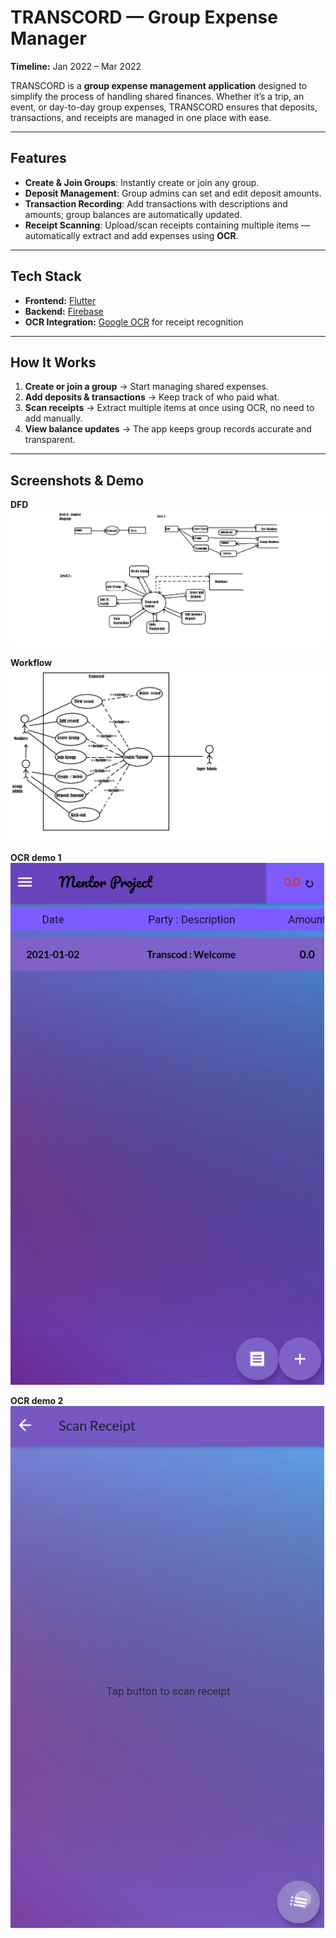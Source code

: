# TRANSCORD — Group Expense Manager  

**Timeline:** Jan 2022 – Mar 2022 

TRANSCORD is a **group expense management application** designed to simplify the process of handling shared finances. Whether it’s a trip, an event, or day-to-day group expenses, TRANSCORD ensures that deposits, transactions, and receipts are managed in one place with ease. 

---

## Features  

- **Create & Join Groups**: Instantly create or join any group. 
- **Deposit Management**: Group admins can set and edit deposit amounts. 
- **Transaction Recording**: Add transactions with descriptions and amounts; group balances are automatically updated. 
- **Receipt Scanning**: Upload/scan receipts containing multiple items — automatically extract and add expenses using **OCR**. 

---

## Tech Stack  

- **Frontend:** [Flutter](https://flutter.dev/) 
- **Backend:** [Firebase](https://firebase.google.com/) 
- **OCR Integration:** [Google OCR](https://cloud.google.com/vision) for receipt recognition 

---

## How It Works  

1. **Create or join a group** → Start managing shared expenses. 
2. **Add deposits & transactions** → Keep track of who paid what. 
3. **Scan receipts** → Extract multiple items at once using OCR, no need to add manually. 
4. **View balance updates** → The app keeps group records accurate and transparent. 

---

##  Screenshots & Demo


**DFD**
![DFD](assets/dfd.png)

**Workflow**
![Usecase](assets/usecase.png)

**OCR demo 1** 
[![OCR Demo 1](assets/ocr-1.png)](assets/ocr-1.mp4) 

**OCR demo 2** 
[![OCR Demo 2](assets/ocr-2.png)](assets/ocr-2.mp4)

